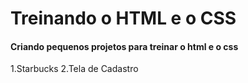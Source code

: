 # Treinando o HTML e o CSS

#### Criando pequenos projetos para treinar o html e o css

1.Starbucks
2.Tela de Cadastro
